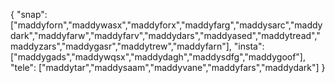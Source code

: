 {
  "snap":  ["maddyforn","maddywasx","maddyforx","maddyfarg","maddysarc","maddydark","maddyfarw","maddyfarv","maddydars","maddyased","maddytread","maddyzars","maddygasr","maddytrew","maddyfarn"],
  "insta": ["maddygads","maddywqsx","maddydagh","maddysdfg","maddygoof"],
  "tele":  ["maddytar","maddysaam","maddyvane","maddyfars","maddydark"]
}
